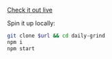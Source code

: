 [Check it out live](https://daily-grind.now.sh)

Spin it up locally:

```sh
git clone $url && cd daily-grind
npm i
npm start
```